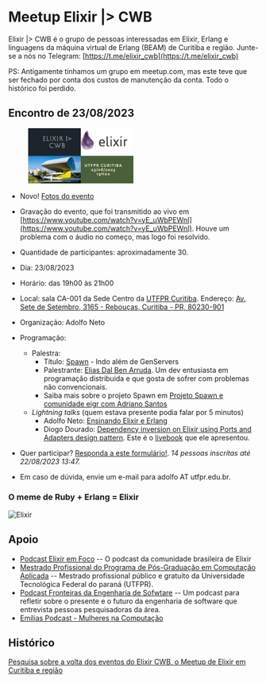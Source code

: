 # Meetup Elixir \|> CWB 

Elixir \|> CWB é o grupo de pessoas interessadas em Elixir, Erlang e linguagens da máquina virtual de Erlang (BEAM) de Curitiba e região. Junte-se a nós no Telegram: [https://t.me/elixir_cwb](https://t.me/elixir_cwb)

PS: Antigamente tínhamos um grupo em meetup.com, mas este teve que ser fechado por conta dos custos de manutenção da conta. Todo o histórico foi perdido.

## Encontro de 23/08/2023

<figure>
  <img src="img/20230823.png" alt="Poster Elixir |\> CWB 23/08/2023" width="50%" >
</figure>

- Novo! [Fotos do evento](https://photos.app.goo.gl/NT2qqwyedTZ48cRx5)
- Gravação do evento, que foi transmitido ao vivo em [https://www.youtube.com/watch?v=yE_uWbPEWnI](https://www.youtube.com/watch?v=yE_uWbPEWnI). Houve um problema com o áudio no começo, mas logo foi resolvido.
- Quantidade de participantes: aproximadamente 30.

- Dia: 23/08/2023
- Horário: das 19h00 às 21h00
- Local: sala CA-001 da Sede Centro da [UTFPR Curitiba](https://utfpr.edu.br/curitiba). Endereço: [Av. Sete de Setembro, 3165 - Rebouças, Curitiba - PR, 80230-901](https://www.google.com/maps/place/Universidade+Tecnol%C3%B3gica+Federal+do+Paran%C3%A1+%7C+Curitiba+Campus+-+Sede+Centro/@-25.4392702,-49.2713997,17z/data=!3m1!4b1!4m6!3m5!1s0x94dce465f9b0c855:0xda22d429219f2f12!8m2!3d-25.4392751!4d-49.2688248!16s%2Fm%2F0ct2ky6?entry=ttu)
- Organização: Adolfo Neto
- Programação:
  - Palestra:
    - Título: [Spawn](https://github.com/eigr/spawn) - Indo além de GenServers
    - Palestrante: [Elias Dal Ben Arruda](https://github.com/eliasdarruda). Um dev entusiasta em programação distribuida e que gosta de sofrer com problemas não convencionais.
    - Saiba mais sobre o projeto Spawn em [Projeto Spawn e comunidade eigr com Adriano Santos](https://podcasters.spotify.com/pod/show/elixiremfoco/episodes/22--Projeto-Spawn-e-comunidade-eigr-com-Adriano-Santos-e1ss450/a-a7j9ovj)
  - _Lightning talks_ (quem estava presente podia falar por 5 minutos)
    - Adolfo Neto: [Ensinando Elixir e Erlang](https://adolfont.github.io/teaching/elixir) 
    - Diogo Dourado: [Dependency inversion on Elixir using Ports and Adapters design pattern](https://dev.to/dcdourado/dependency-inversion-on-elixir-using-ports-and-adapters-design-pattern-4k3f). Este é o [livebook](https://gist.github.com/adolfont/552ab49761ac254a14c5286dfc87fe15) que ele apresentou.

- Quer participar? [Responda a este formulário!](https://docs.google.com/forms/d/e/1FAIpQLSdGd1Q74FspR1HFCDbVOn2WxRjsA48wpV2SN6tu8OyQjHBFjw/viewform?usp=sf_link). _14 pessoas inscritas até 22/08/2023 13:47._
- Em caso de dúvida, envie um e-mail para adolfo AT utfpr.edu.br.

### O meme de Ruby + Erlang = Elixir

![Elixir](https://github.com/adolfont/adolfont.github.io/assets/79562/7c759edd-cbd6-405e-b8d0-ad73718ba78d)



## Apoio

- [Podcast Elixir em Foco](http://elixiremfoco.com) -- O podcast da comunidade brasileira de Elixir
- [Mestrado Profissional do Programa de Pós-Graduação em Computação Aplicada](https://ppgca.ct.utfpr.edu.br/) -- Mestrado profissional público e gratuito da Universidade Tecnológica Federal do paraná (UTFPR).
- [Podcast Fronteiras da Engenharia de Sofwtare](https://fronteirases.github.io/) -- Um podcast para refletir sobre o presente e o futuro da engenharia de software que entrevista pessoas pesquisadoras da área.
- [Emílias Podcast - Mulheres na Computação](https://adolfont.github.io/extension/podcasts/emilias)

## Histórico

[Pesquisa sobre a volta dos eventos do Elixir CWB, o Meetup de Elixir em Curitiba e região](https://docs.google.com/forms/d/e/1FAIpQLSfP2POU8pqhyHOZyRfpTOMGfJqhpMTkTzuWixg8uVblk-WRug/closedform)
